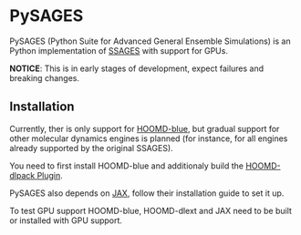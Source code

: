 # PySAGES

PySAGES (Python Suite for Advanced General Ensemble Simulations) is an Python
implementation of [SSAGES](https://ssagesproject.github.io) with support for GPUs.

**NOTICE**: This is in early stages of development, expect failures and breaking changes.

## Installation

Currently, ther is only support for
[HOOMD-blue](https://glotzerlab.engin.umich.edu/hoomd-blue), but gradual support for other
molecular dynamics engines is planned (for instance, for all engines already supported by
the original SSAGES).

You need to first install HOOMD-blue and additionaly build the [HOOMD-dlpack
Plugin](https://github.com/pabloferz/hoomd-dlext).

PySAGES also depends on [JAX](https://github.com/google/jax/), follow their installation
guide to set it up.

To test GPU support HOOMD-blue, HOOMD-dlext and JAX need to be built or installed with
GPU support.
